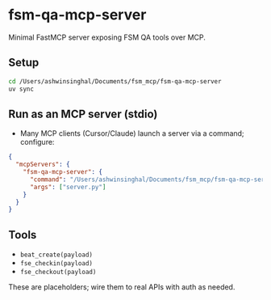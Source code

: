 # fsm-qa-mcp-server

Minimal FastMCP server exposing FSM QA tools over MCP.

## Setup

```bash
cd /Users/ashwinsinghal/Documents/fsm_mcp/fsm-qa-mcp-server
uv sync
```

## Run as an MCP server (stdio)

- Many MCP clients (Cursor/Claude) launch a server via a command; configure:

```json
{
  "mcpServers": {
    "fsm-qa-mcp-server": {
      "command": "/Users/ashwinsinghal/Documents/fsm_mcp/fsm-qa-mcp-server/.venv/bin/python",
      "args": ["server.py"]
    }
  }
}
```

## Tools
- `beat_create(payload)`
- `fse_checkin(payload)`
- `fse_checkout(payload)`

These are placeholders; wire them to real APIs with auth as needed.
